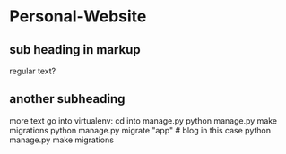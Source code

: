 # Personal-Website
## sub heading in markup
regular text?
## another subheading
more text
go into virtualenv:
cd into manage.py
python manage.py make migrations
python manage.py migrate "app" # blog in this case
python manage.py make migrations
